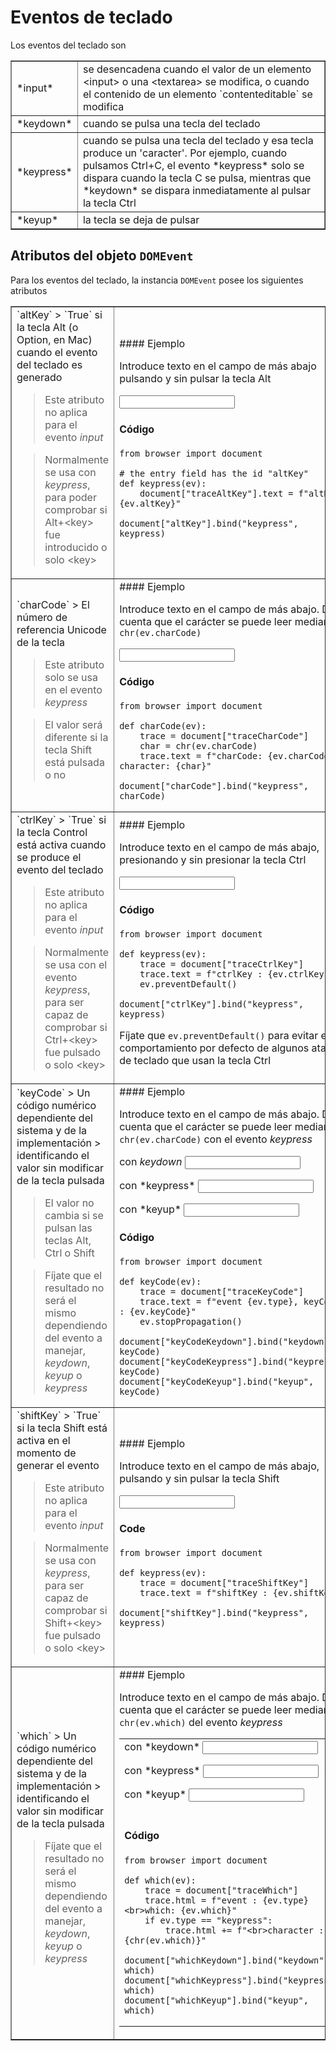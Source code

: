 Eventos de teclado
=================

<script type="text/python">
from browser import document, alert
</script>

Los eventos del teclado son

<table cellpadding=3 border=1>
<tr>
<td>*input*</td>
<td>se desencadena cuando el valor de un elemento &lt;input&gt; o una 
&lt;textarea&gt; se modifica, o cuando el contenido de un elemento 
`contenteditable` se modifica
</td>
</tr>

<tr>
<td>*keydown*</td><td>cuando se pulsa una tecla del teclado</td>
</tr>

<tr><td>*keypress*</td><td>cuando se pulsa una tecla del teclado y esa tecla 
produce un 'caracter'. Por ejemplo, cuando pulsamos Ctrl+C, el evento *keypress* 
solo se dispara cuando la tecla C se pulsa, mientras que *keydown* se dispara 
inmediatamente al pulsar la tecla Ctrl</td></tr>

<tr><td>*keyup*</td><td>la tecla se deja de pulsar</td></tr>

</table>

Atributos del objeto `DOMEvent`
-------------------------------

Para los eventos del teclado, la instancia `DOMEvent` posee los siguientes atributos

<table border=1 cellpadding=5>

<tr>
<td>
`altKey`
> `True` si la tecla Alt (o Option, en Mac) cuando el evento del teclado es generado

> Este atributo no aplica para el evento *input*

> Normalmente se usa con *keypress*, para poder comprobar si Alt+&lt;key&gt; fue introducido o solo &lt;key&gt;
</td>
<td>
#### Ejemplo

Introduce texto en el campo de más abajo pulsando y sin pulsar la tecla Alt
<p><input id="altKey" value=""></input>&nbsp;<span id="traceAltKey">&nbsp;</span>

#### Código

```exec_on_load
from browser import document

# the entry field has the id "altKey"
def keypress(ev):
    document["traceAltKey"].text = f"altKey: {ev.altKey}"

document["altKey"].bind("keypress", keypress)
```
</td>
</tr>

<td>
`charCode`
> El número de referencia Unicode de la tecla

> Este atributo solo se usa en el evento *keypress*

> El valor será diferente si la tecla Shift está pulsada o no
</td>
<td>
#### Ejemplo

Introduce texto en el campo de más abajo. Date cuenta que el carácter se puede 
leer mediante `chr(ev.charCode)`

<input id="charCode" value="" autocomplete="off">&nbsp;
<span id="traceCharCode">&nbsp;</span>

#### Código

```exec_on_load
from browser import document

def charCode(ev):
    trace = document["traceCharCode"]
    char = chr(ev.charCode)
    trace.text = f"charCode: {ev.charCode}, character: {char}"

document["charCode"].bind("keypress", charCode)
```
</td>

<tr>
<td>
`ctrlKey`
> `True` si la tecla Control está activa cuando se produce el evento del teclado

> Este atributo no aplica para el evento *input*

> Normalmente se usa con el evento *keypress*, para ser capaz de comprobar si 
Ctrl+&lt;key&gt; fue pulsado o solo &lt;key&gt;</td>
<td>
#### Ejemplo

Introduce texto en el campo de más abajo, presionando y sin presionar la tecla Ctrl

<input id="ctrlKey" value=""></input>
&nbsp;<span id="traceCtrlKey">&nbsp;</span>

#### Código

```exec_on_load
from browser import document

def keypress(ev):
    trace = document["traceCtrlKey"]
    trace.text = f"ctrlKey : {ev.ctrlKey}"
    ev.preventDefault()

document["ctrlKey"].bind("keypress", keypress)
```

Fíjate que `ev.preventDefault()` para evitar el comportamiento por defecto de 
algunos atajos de teclado que usan la tecla Ctrl

</td>
</tr>

<tr>
<td>
`keyCode`
> Un código numérico dependiente del sistema y de la implementación 
> identificando el valor sin modificar de la tecla pulsada

> El valor no cambia si se pulsan las teclas Alt, Ctrl o Shift

> Fíjate que el resultado no será el mismo dependiendo del evento a manejar, 
*keydown*, *keyup* o *keypress*
</td>
<td>
#### Ejemplo

Introduce texto en el campo de más abajo. Date cuenta que el carácter se puede 
leer mediante `chr(ev.charCode)` con el evento *keypress*

con *keydown* <input id="keyCodeKeydown" value="" autocomplete="off">

<p>con *keypress* <input id="keyCodeKeypress" value="" autocomplete="off">
&nbsp;<span id="traceKeyCode">&nbsp;</span>

<p>con *keyup* <input id="keyCodeKeyup" value="" autocomplete="off">

#### Código

```exec_on_load
from browser import document

def keyCode(ev):
    trace = document["traceKeyCode"]
    trace.text = f"event {ev.type}, keyCode : {ev.keyCode}"
    ev.stopPropagation()

document["keyCodeKeydown"].bind("keydown", keyCode)
document["keyCodeKeypress"].bind("keypress", keyCode)
document["keyCodeKeyup"].bind("keyup", keyCode)
```
</td>
</tr>

<tr>
<td>
`shiftKey`
> `True` si la tecla Shift está activa en el momento de generar el evento

> Este atributo no aplica para el evento *input*

> Normalmente se usa con *keypress*, para ser capaz de comprobar si 
Shift+&lt;key&gt; fue pulsado o solo &lt;key&gt;</td>
</td>
<td>
#### Ejemplo

Introduce texto en el campo de más abajo, pulsando y sin pulsar la tecla Shift

<input id="shiftKey" value="" autocomplete="off">
&nbsp;<span id="traceShiftKey">&nbsp;</span>

#### Code

```exec_on_load
from browser import document

def keypress(ev):
    trace = document["traceShiftKey"]
    trace.text = f"shiftKey : {ev.shiftKey}"

document["shiftKey"].bind("keypress", keypress)
```
</td>
</tr>

<tr>
<td>
`which`
> Un código numérico dependiente del sistema y de la implementación 
> identificando el valor sin modificar de la tecla pulsada

> Fíjate que el resultado no será el mismo dependiendo del evento a manejar, 
> *keydown*, *keyup* o *keypress*
</td>
<td>
#### Ejemplo

Introduce texto en el campo de más abajo. Date cuenta que el carácter se puede 
leer mediante `chr(ev.which)` del evento *keypress*


<table>
<tr>
<td>
con *keydown* <input id="whichKeydown" autocomplete="off">

<p>con *keypress* <input id="whichKeypress" autocomplete="off">

<p>con *keyup* <input id="whichKeyup" autocomplete="off">

 </td>
 <td>
 <span id="traceWhich">&nbsp;</span>
 </td>
 </tr>
 <tr>
 <td colspan=2>

#### Código

```exec_on_load
from browser import document

def which(ev):
    trace = document["traceWhich"]
    trace.html = f"event : {ev.type}<br>which: {ev.which}"
    if ev.type == "keypress":
        trace.html += f"<br>character : {chr(ev.which)}"

document["whichKeydown"].bind("keydown", which)
document["whichKeypress"].bind("keypress", which)
document["whichKeyup"].bind("keyup", which)
```
 </td>
 </tr>
 </table>
</td>
</tr>
</table>

